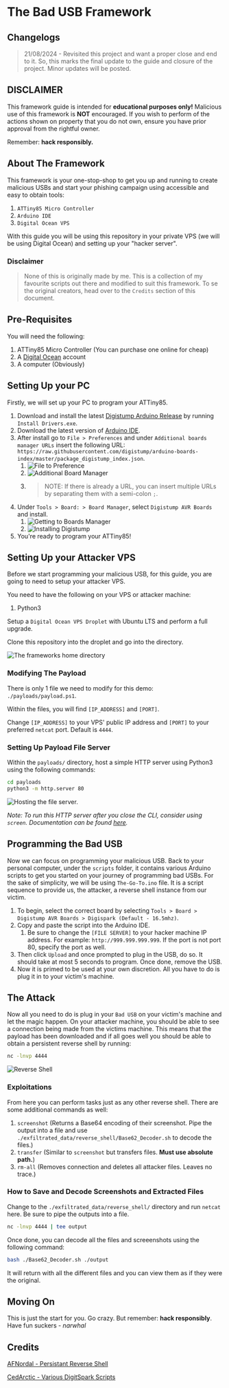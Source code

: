 # The Bad USB Framework

## Changelogs

> 21/08/2024 - Revisited this project and want a proper close and end to it. So, this marks the final update to the guide and closure of the project. Minor updates will be posted.

## DISCLAIMER

This framework guide is intended for **educational purposes only!** Malicious use of this framework is **NOT** encouraged. If you wish to perform of the actions shown on property that you do not own, ensure you have prior approval from the rightful owner. 

Remember: **hack responsibly.**

## About The Framework

This framework is your one-stop-shop to get you up and running to create malicious USBs and start your phishing campaign using accessible and easy to obtain tools:

1. `ATTiny85 Micro Controller`
2. `Arduino IDE`
3. `Digital Ocean VPS`

With this guide you will be using this repository in your private VPS (we will be using Digital Ocean) and setting up your "hacker server".

### Disclaimer

> None of this is originally made by me. This is a collection of my favourite scripts out there and modified to suit this framework. To se the original creators, head over to the `Credits` section of this document.

## Pre-Requisites

You will need the following:

1. ATTiny85 Micro Controller (You can purchase one online for cheap)
2. A [Digital Ocean](https://digitalocean.com) account
3. A computer (Obviously)

## Setting Up your PC

Firstly, we will set up your PC to program your ATTiny85.

1. Download and install the latest [Digistump Arduino Release](https://github.com/digistump/DigistumpArduino/releases) by running `Install Drivers.exe`.
2. Download the latest version of [Arduino IDE](https://docs.arduino.cc/software/ide/).
3. After install go to `File > Preferences` and under `Additional boards manager URLs` insert the following URL: `https://raw.githubusercontent.com/digistump/arduino-boards-index/master/package_digistump_index.json`.
   1. ![File to Preference](./img/file_to_preferences.png)
   2. ![Additional Board Manager](./img/additional_boards_manager.png)
   3. > NOTE: If there is already a URL, you can insert multiple URLs by separating them with a semi-colon `;`.
4. Under `Tools > Board: > Board Manager`, select `Digistump AVR Boards` and install.
   1. ![Getting to Boards Manager](./img/install_digistump.png)
   2. ![Installing Digistump](./img/install_digistump2.png)
5. You're ready to program your ATTiny85!

## Setting Up your Attacker VPS

Before we start programming your malicious USB, for this guide, you are going to need to setup your attacker VPS.

You need to have the following on your VPS or attacker machine:

1. Python3

Setup a `Digital Ocean VPS Droplet` with Ubuntu LTS and perform a full upgrade.

Clone this repository into the droplet and go into the directory.

![The frameworks home directory](./img/home_directory.png)

### Modifying The Payload

There is only 1 file we need to modify for this demo: `./payloads/payload.ps1`.

Within the files, you will find `[IP_ADDRESS]` and `[PORT]`.

Change `[IP_ADDRESS]` to your VPS' public IP address and `[PORT]` to your preferred `netcat` port. Default is `4444`.

### Setting Up Payload File Server

Within the `payloads/` directory, host a simple HTTP server using Python3 using the following commands:

```bash
cd payloads
python3 -m http.server 80
```

![Hosting the file server.](./img/hosting_fileserver.png)

*Note: To run this HTTP server after you close the CLI, consider using `screen`. Documentation can be found [here](https://www.gnu.org/software/screen/manual/screen.html).*

## Programming the Bad USB

Now we can focus on programming your malicious USB. Back to your personal computer, under the `scripts` folder, it contains various Arduino scripts to get you started on your journey of programming bad USBs. For the sake of simplicity, we will be using `The-Go-To.ino` file. It is a script sequence to provide us, the attacker, a reverse shell instance from our victim.

1. To begin, select the correct board by selecting `Tools > Board > Digistump AVR Boards > Digispark (Default - 16.5mhz)`.
2. Copy and paste the script into the Arduino IDE.
   1. Be sure to change the `[FILE SERVER]` to your hacker machine IP address. For example: `http://999.999.999.999`. If the port is not port 80, specify the port as well.
3. Then click `Upload` and once prompted to plug in the USB, do so. It should take at most 5 seconds to program. Once done, remove the USB.
4. Now it is primed to be used at your own discretion. All you have to do is plug it in to your victim's machine.

## The Attack

Now all you need to do is plug in your `Bad USB` on your victim's machine and let the magic happen. On your attacker machine, you should be able to see a connection being made from the victims machine. This means that the payload has been downloaded and if all goes well you should be able to obtain a persistent reverse shell by running:

```bash
nc -lnvp 4444
```

![Reverse Shell](./img/netcat.png)

### Exploitations

From here you can perform tasks just as any other reverse shell. There are some additional commands as well:

1. `screenshot` (Returns a Base64 encoding of their screenshot. Pipe the output into a file and use `./exfiltrated_data/reverse_shell/Base62_Decoder.sh` to decode the files.)
2. `transfer` (Similar to `screenshot` but transfers files. **Must use absolute path.**)
3. `rm-all` (Removes connection and deletes all attacker files. Leaves no trace.)

### How to Save and Decode Screenshots and Extracted Files

Change to the `./exfiltrated_data/reverse_shell/` directory and run `netcat` here. Be sure to pipe the outputs into a file.

```bash
nc -lnvp 4444 | tee output
```

Once done, you can decode all the files and screeenshots using the following command:

```bash
bash ./Base62_Decoder.sh ./output
```

It will return with all the different files and you can view them as if they were the original.

## Moving On

This is just the start for you. Go crazy. But remember: **hack responsibly**. Have fun suckers - *narwhal*

## Credits

[AFNordal - Persistant Reverse Shell](https://github.com/AFNordal/powershell_reverseTCPshell)

[CedArctic - Various DigitSpark Scripts](https://github.com/CedArctic/DigiSpark-Scripts)
